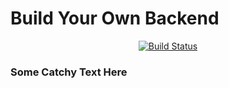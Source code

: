 # Build Your Own Backend

<div style="text-align:center">

[![Build Status](https://travis-ci.org/andrew-t-james/byob.svg?branch=master)](https://travis-ci.org/andrew-t-james/byob)

</div>

### Some Catchy Text Here
